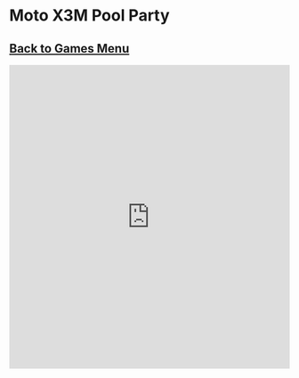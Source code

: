# Moto X3M Pool Party
## [Back to Games Menu](https://simatalk.github.io/games)

<iframe width='100%' height='545' src='https://play.famobi.com/moto-x3m-pool-party' frameborder='0' scrolling='no'></iframe>
